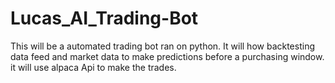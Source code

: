 # Lucas_AI_Trading-Bot
This will be a automated trading bot ran on python. It will how backtesting data feed and market data to make predictions before a purchasing window. it will use alpaca Api to make the trades.
